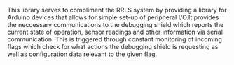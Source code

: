 This library serves to compliment the RRLS system by providing a library for Arduino devices that allows for simple set-up of peripheral I/O.It provides the neccessary communications to the debugging shield which reports the current state of operation, sensor readings and other information via serial communication. This is triggered through constant monitoring of incoming flags which check for what actions the debugging shield is requesting as well as configuration data relevant to the given flag. 